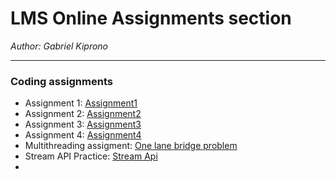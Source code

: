 # LMS Online Assignments section

*Author: Gabriel Kiprono*

---
### Coding assignments
- Assignment 1: [Assignment1](https://github.com/gkiprono/homework-1.1.git)
- Assignment 2: [Assignment2](https://github.com/gkiprono/assignment2.git)
- Assignment 3: [Assignment3](https://github.com/gkiprono/assignment3.git)
- Assignment 4: [Assignment4](https://github.com/gkiprono/assignment-4.git)
- Multithreading assigment:  [One lane bridge problem](https://github.com/gkiprono/one-lane-bridge-problem.git)
- Stream API Practice: [Stream Api](https://github.com/gkiprono/stream-api.git )
- 
